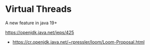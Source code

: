 # Virtual Threads

A new feature in java 19+

https://openjdk.java.net/jeps/425
- https://cr.openjdk.java.net/~rpressler/loom/Loom-Proposal.html
